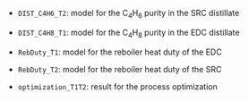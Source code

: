 
- `DIST_C4H6_T2`: model for the C<sub>4</sub>H<sub>6</sub> purity in the SRC distillate

- `DIST_C4H8_T1`: model for the C<sub>4</sub>H<sub>8</sub> purity in the EDC distillate

- `RebDuty_T1`: model for the reboiler heat duty of the EDC

- `RebDuty_T2`: model for the reboiler heat duty of the SRC

- `optimization_T1T2`: result for the process optimization
